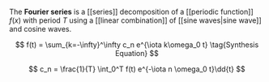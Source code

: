 The **Fourier series** is a [[series]] decomposition of a [[periodic function]] $f(x)$ with period $T$ using a [[linear combination]] of [[sine waves|sine wave]] and cosine waves. 

$$
f(t) = \sum_{k=-\infty}^\infty c_n e^{\iota k\omega_0 t} \tag{Synthesis Equation}
$$

$$
c_n = \frac{1}{T} \int_0^T f(t) e^{-\iota n \omega_0 t}\dd{t}
$$